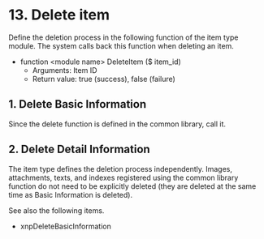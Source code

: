 # 13. Delete item

Define the deletion process in the following function of the item type module. The system calls back this function when deleting an item.

* function &lt;module name&gt; DeleteItem \($ item\_id\)
  * Arguments: Item ID
  * Return value: true \(success\), false \(failure\)

## 1. Delete Basic Information

Since the delete function is defined in the common library, call it.

## 2. Delete Detail Information

The item type defines the deletion process independently. Images, attachments, texts, and indexes registered using the common library function do not need to be explicitly deleted \(they are deleted at the same time as Basic Information is deleted\).

See also the following items.

* xnpDeleteBasicInformation

